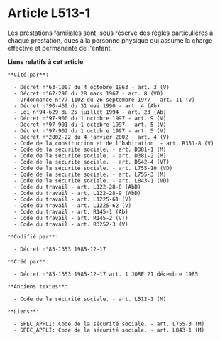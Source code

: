 # Article L513-1

Les prestations familiales sont, sous réserve des règles particulières à chaque prestation, dues à la personne physique qui
assume la charge effective et permanente de l'enfant.

**Liens relatifs à cet article**

	**Cité par**:

	  - Décret n°63-1007 du 4 octobre 1963 - art. 3 (V)
	  - Décret n°67-290 du 28 mars 1967 - art. 8 (VD)
	  - Ordonnance n°77-1102 du 26 septembre 1977 - art. 11 (V)
	  - Décret n°90-469 du 31 mai 1990 - art. 4 (Ab)
	  - Loi n°94-629 du 25 juillet 1994 - art. 23 (Ab)
	  - Décret n°97-900 du 1 octobre 1997 - art. 9 (V)
	  - Décret n°97-901 du 1 octobre 1997 - art. 5 (V)
	  - Décret n°97-902 du 1 octobre 1997 - art. 5 (V)
	  - Décret n°2002-22 du 4 janvier 2002 - art. 4 (V)
	  - Code de la construction et de l'habitation. - art. R351-8 (V)
	  - Code de la sécurité sociale. - art. D381-1 (M)
	  - Code de la sécurité sociale. - art. D381-2 (M)
	  - Code de la sécurité sociale. - art. D542-4 (VT)
	  - Code de la sécurité sociale. - art. L755-10 (VD)
	  - Code de la sécurité sociale. - art. L755-3 (M)
	  - Code de la sécurité sociale. - art. L843-1 (VD)
	  - Code du travail - art. L122-28-8 (AbD)
	  - Code du travail - art. L122-28-9 (AbD)
	  - Code du travail - art. L1225-61 (V)
	  - Code du travail - art. L1225-62 (V)
	  - Code du travail - art. R145-1 (Ab)
	  - Code du travail - art. R145-2 (VT)
	  - Code du travail - art. R3252-3 (V)

	**Codifié par**:

	  - Décret n°85-1353 1985-12-17

	**Créé par**:

	  - Décret n°85-1353 1985-12-17 art. 1 JORF 21 décembre 1985

	**Anciens textes**:

	  - Code de la sécurité sociale. - art. L512-1 (M)

	**Liens**:

	  - SPEC_APPLI: Code de la sécurité sociale. - art. L755-3 (M)
	  - SPEC_APPLI: Code de la sécurité sociale. - art. L843-1 (M)
